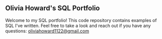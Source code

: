 ## Olivia Howard's SQL Portfolio
Welcome to my SQL portfolio! This code repository contains examples of SQL I've written.  Feel free to take a look and reach out if you have any questions: oliviahoward1122@gmail.com
